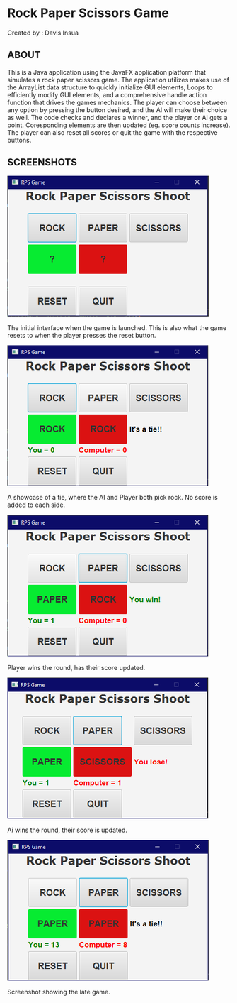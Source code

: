 Rock Paper Scissors Game
========================
Created by : Davis Insua

ABOUT 
----------------

This is a Java application using the JavaFX application platform that simulates a rock paper scissors game. The application utilizes makes use of the ArrayList data structure to quickly initialize GUI elements, Loops to efficiently modify GUI elements, and a comprehensive handle action function that drives the games mechanics. The player can choose between any option by pressing the button desired, and the AI will make their choice as well. The code checks and declares a winner, and the player or AI gets a point. Coresponding elements are then updated (eg. score counts increase). The player can also reset all scores or quit the game with the respective buttons.

SCREENSHOTS  
--------------

![](screens/s1.PNG)

The initial interface when the game is launched. This is also what the game resets to when the player presses the reset button.


![](screens/s2.PNG)

A showcase of a tie, where the AI and Player both pick rock. No score is added to each side.


![](screens/s3.PNG)

Player wins the round, has their score updated.


![](screens/s4.PNG)

Ai wins the round, their score is updated.


![](screens/s5.PNG)

Screenshot showing the late game.
